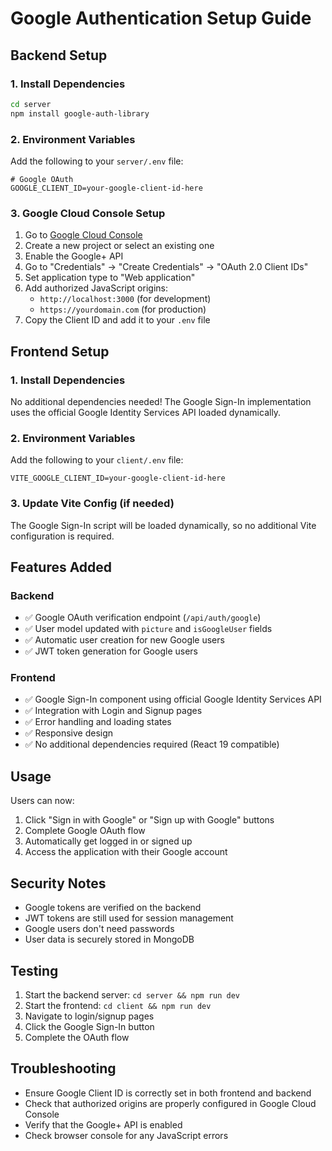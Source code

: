 # Google Authentication Setup Guide

## Backend Setup

### 1. Install Dependencies
```bash
cd server
npm install google-auth-library
```

### 2. Environment Variables
Add the following to your `server/.env` file:

```env
# Google OAuth
GOOGLE_CLIENT_ID=your-google-client-id-here
```

### 3. Google Cloud Console Setup

1. Go to [Google Cloud Console](https://console.cloud.google.com/)
2. Create a new project or select an existing one
3. Enable the Google+ API
4. Go to "Credentials" → "Create Credentials" → "OAuth 2.0 Client IDs"
5. Set application type to "Web application"
6. Add authorized JavaScript origins:
   - `http://localhost:3000` (for development)
   - `https://yourdomain.com` (for production)
7. Copy the Client ID and add it to your `.env` file

## Frontend Setup

### 1. Install Dependencies
No additional dependencies needed! The Google Sign-In implementation uses the official Google Identity Services API loaded dynamically.

### 2. Environment Variables
Add the following to your `client/.env` file:

```env
VITE_GOOGLE_CLIENT_ID=your-google-client-id-here
```

### 3. Update Vite Config (if needed)
The Google Sign-In script will be loaded dynamically, so no additional Vite configuration is required.

## Features Added

### Backend
- ✅ Google OAuth verification endpoint (`/api/auth/google`)
- ✅ User model updated with `picture` and `isGoogleUser` fields
- ✅ Automatic user creation for new Google users
- ✅ JWT token generation for Google users

### Frontend
- ✅ Google Sign-In component using official Google Identity Services API
- ✅ Integration with Login and Signup pages
- ✅ Error handling and loading states
- ✅ Responsive design
- ✅ No additional dependencies required (React 19 compatible)

## Usage

Users can now:
1. Click "Sign in with Google" or "Sign up with Google" buttons
2. Complete Google OAuth flow
3. Automatically get logged in or signed up
4. Access the application with their Google account

## Security Notes

- Google tokens are verified on the backend
- JWT tokens are still used for session management
- Google users don't need passwords
- User data is securely stored in MongoDB

## Testing

1. Start the backend server: `cd server && npm run dev`
2. Start the frontend: `cd client && npm run dev`
3. Navigate to login/signup pages
4. Click the Google Sign-In button
5. Complete the OAuth flow

## Troubleshooting

- Ensure Google Client ID is correctly set in both frontend and backend
- Check that authorized origins are properly configured in Google Cloud Console
- Verify that the Google+ API is enabled
- Check browser console for any JavaScript errors
